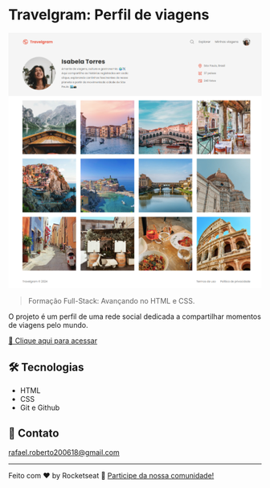# Travelgram: Perfil de viagens

![preview](./.github/preview.png)

> Formação Full-Stack: Avançando no HTML e CSS.

O projeto é um perfil de uma rede social dedicada a compartilhar momentos de viagens pelo mundo.


[🔗 Clique aqui para acessar](https://fel1324.github.io/Travelgram/)


## 🛠️ Tecnologias

- HTML
- CSS
- Git e Github


## 💚 Contato

rafael.roberto200618@gmail.com

---

Feito com ♥ by Rocketseat :wave: [Participe da nossa comunidade!](https://discord.gg/rocketseat)
